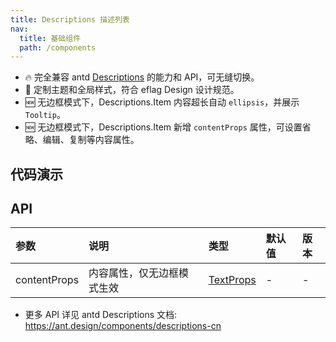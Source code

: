 ```yaml
---
title: Descriptions 描述列表
nav:
  title: 基础组件
  path: /components
---
```


- 🔥 完全兼容 antd [Descriptions](https://ant.design/components/descriptions-cn) 的能力和 API，可无缝切换。
- 💄 定制主题和全局样式，符合 eflag Design 设计规范。
- 🆕 无边框模式下，Descriptions.Item 内容超长自动 `ellipsis`，并展示 `Tooltip`。
- 🆕 无边框模式下，Descriptions.Item 新增 `contentProps` 属性，可设置省略、编辑、复制等内容属性。

## 代码演示

<code src="./demo/basic.tsx" title="基本" description="简单展示"></code>

<code src="./demo/content.tsx" title="内容展示" description="内容超长自动 `ellipsis`，并展示 `Tooltip`。同时通过 `contentProps` 可设置省略、编辑、复制等内容属性。"></code>

<code src="./demo/bordered.tsx" title="带边框" description="带边框和背景颜色列表"></code>

## API

| 参数 | 说明 | 类型 | 默认值 | 版本 |
| :-- | :-- | :-- | :-- | :-- |
| contentProps | 内容属性，仅无边框模式生效 | [TextProps](https://ant.design/components/typography-cn#typographytext) | - | - |

- 更多 API 详见 antd Descriptions 文档: https://ant.design/components/descriptions-cn
